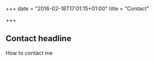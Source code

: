 +++
date = "2016-02-18T17:01:15+01:00"
title = "Contact"

+++

## Contact headline

How to contact me